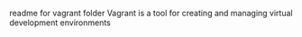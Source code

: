  readme for vagrant folder
Vagrant is a tool for creating and managing virtual development environments

